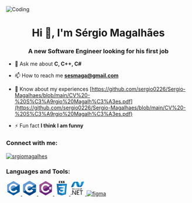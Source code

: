 <div>
  <img align="center" alt="Coding" width="400" src="https://i.pinimg.com/originals/4e/9e/1f/4e9e1f5a41b738e3066d135da871a46c.gif" >
</div>
<h1 align="center">Hi 👋, I'm Sérgio Magalhães</h1>
<h3 align="center">A new Software Engineer looking for his first job</h3>

- 💬 Ask me about **C, C++, C#**

- 📫 How to reach me **sesmaga@gmail.com**

- 📄 Know about my experiences [https://github.com/sergio0226/Sergio-Magalhaes/blob/main/CV%20-%20S%C3%A9rgio%20Magalh%C3%A3es.pdf](https://github.com/sergio0226/Sergio-Magalhaes/blob/main/CV%20-%20S%C3%A9rgio%20Magalh%C3%A3es.pdf)

- ⚡ Fun fact **I think I am funny**

<h3 align="left">Connect with me:</h3>
<p align="left">
<a href="https://kaggle.com/srgiomagalhes" target="blank"><img align="center" src="https://raw.githubusercontent.com/rahuldkjain/github-profile-readme-generator/master/src/images/icons/Social/kaggle.svg" alt="srgiomagalhes" height="30" width="40" /></a>
</p>

<h3 align="left">Languages and Tools:</h3>
<p align="left"> <a href="https://www.cprogramming.com/" target="_blank" rel="noreferrer"> <img src="https://raw.githubusercontent.com/devicons/devicon/master/icons/c/c-original.svg" alt="c" width="40" height="40"/> </a> <a href="https://www.w3schools.com/cpp/" target="_blank" rel="noreferrer"> <img src="https://raw.githubusercontent.com/devicons/devicon/master/icons/cplusplus/cplusplus-original.svg" alt="cplusplus" width="40" height="40"/> </a> <a href="https://www.w3schools.com/cs/" target="_blank" rel="noreferrer"> <img src="https://raw.githubusercontent.com/devicons/devicon/master/icons/csharp/csharp-original.svg" alt="csharp" width="40" height="40"/> </a> <a href="https://www.w3schools.com/css/" target="_blank" rel="noreferrer"> <img src="https://raw.githubusercontent.com/devicons/devicon/master/icons/css3/css3-original-wordmark.svg" alt="css3" width="40" height="40"/> </a> <a href="https://dotnet.microsoft.com/" target="_blank" rel="noreferrer"> <img src="https://raw.githubusercontent.com/devicons/devicon/master/icons/dot-net/dot-net-original-wordmark.svg" alt="dotnet" width="40" height="40"/> </a> <a href="https://www.figma.com/" target="_blank" rel="noreferrer"> <img src="https://www.vectorlogo.zone/logos/figma/figma-icon.svg" alt="figma" width="40" height="40"/> </a>
